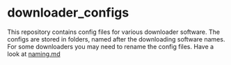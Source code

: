 # downloader_configs
This repository contains config files for various downloader software. The configs are stored in folders, named after the downloading software names.
For some downloaders you may need to rename the config files. Have a look at [naming.md](naming.md)
